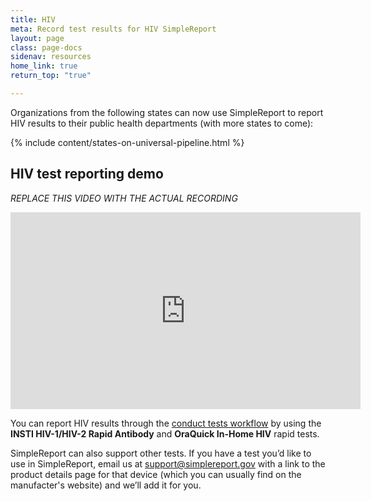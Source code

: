 ```yaml
---
title: HIV
meta: Record test results for HIV SimpleReport
layout: page
class: page-docs
sidenav: resources
home_link: true
return_top: "true"

---
```

Organizations from the following states can now use SimpleReport to report HIV results to their public health departments (with more states to come):

{% include content/states-on-universal-pipeline.html %}

## HIV test reporting demo

_REPLACE THIS VIDEO WITH THE ACTUAL RECORDING_

<div class="usa-embed-container">
  <iframe title="SimpleReport Training from the USDS & CDC" width="560" height="315" src="https://www.youtube.com/embed/videoseries?list=PL3U3nqqPGhab0sys3ombZmwOplRYlBOBF" frameborder="0" allow="accelerometer; autoplay; clipboard-write; encrypted-media; gyroscope; picture-in-picture" allowfullscreen></iframe>
</div>

You can report HIV results through the [conduct tests workflow](/using-simplereport/report-test-results/conduct-and-submit-tests/) by using the **INSTI HIV-1/HIV-2 Rapid Antibody** and **OraQuick In-Home HIV** rapid tests. 

SimpleReport can also support other tests. If you have a test you’d like to use in SimpleReport, email us at [support@simplereport.gov](mailto:support@simplereport.gov) with a link to the product details page for that device (which you can usually find on the manufacter's website) and we’ll add it for you.
